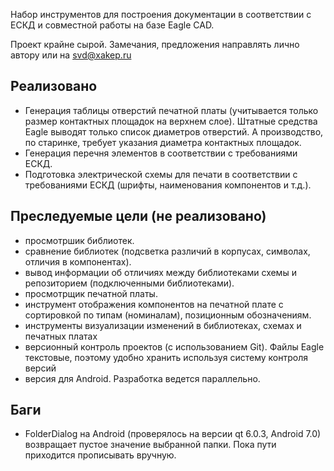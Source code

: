 Набор инструментов для построения документации в соответствии с ЕСКД и совместной работы на базе Eagle CAD.

Проект крайне сырой. Замечания, предложения направлять лично автору или на svd@xakep.ru


## Реализовано

- Генерация таблицы отверстий печатной платы (учитывается только размер контактных площадок на верхнем слое). 
Штатные средства Eagle выводят только список диаметров отверстий. А производство, по старинке, требует указания диаметра контактных площадок.
- Генерация перечня элементов в соответствии с требованиями ЕСКД.
- Подготовка электрической схемы для печати в соответствии с требованиями ЕСКД (шрифты, наименования компонентов и т.д.).



## Преследуемые цели (не реализовано)

- просмотршик библиотек.
- сравнение библиотек (подсветка различий в корпусах, символах, отличия в компонентах).
- вывод информации об отличиях между библиотеками схемы и репозиторием (подключенными библиотеками).
- просмотрщик печатной платы.
- инструмент отображения компонентов на печатной плате с сортировкой по типам (номиналам), позиционным обозначениям.
- инструменты визуализации изменений в библиотеках, схемах и печатных платах
- версионный контроль проектов (с использованием Git). Файлы Eagle текстовые, поэтому удобно хранить используя систему контроля версий
- версия для Android. Разработка ведется параллельно.


## Баги

- FolderDialog на Android (проверялось на версии qt 6.0.3, Android 7.0) возвращает пустое значение выбранной папки. Пока пути приходится прописывать вручную.

